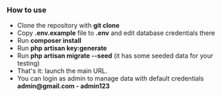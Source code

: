 <h3>How to use</h3>
<ul>
    <li>Clone the repository with <b>git clone</b></li>
    <li>Copy <b>.env.example</b> file to <b>.env</b> and edit database credentials there</li>
    <li>Run <b>composer install</b></li>
    <li>Run <b>php artisan key:generate</b></li>
    <li>Run <b>php artisan migrate --seed</b> (it has some seeded data for your testing)</li>
    <li>That's it: launch the main URL.</li>
    <li>You can login as admin to manage data with default credentials <b>admin@gmail.com - admin123</b></li>
</ul>

